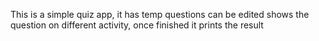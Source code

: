 This is a simple quiz app, it has temp questions can be edited
shows the question on different activity, once finished it prints the result
